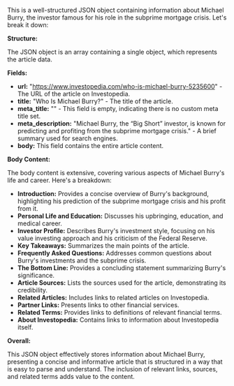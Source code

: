 This is a well-structured JSON object containing information about Michael Burry, the investor famous for his role in the subprime mortgage crisis. Let's break it down:

**Structure:**

The JSON object is an array containing a single object, which represents the article data. 

**Fields:**

* **url:** "https://www.investopedia.com/who-is-michael-burry-5235600" -  The URL of the article on Investopedia.
* **title:** "Who Is Michael Burry?" - The title of the article.
* **meta_title:** "" - This field is empty, indicating there is no custom meta title set.
* **meta_description:** "Michael Burry, the “Big Short” investor, is known for predicting and profiting from the subprime mortgage crisis." - A brief summary used for search engines.
* **body:** This field contains the entire article content.

**Body Content:**

The body content is extensive, covering various aspects of Michael Burry's life and career.  Here's a breakdown:

* **Introduction:** Provides a concise overview of Burry's background, highlighting his prediction of the subprime mortgage crisis and his profit from it.
* **Personal Life and Education:** Discusses his upbringing, education, and medical career.
* **Investor Profile:** Describes Burry's investment style, focusing on his value investing approach and his criticism of the Federal Reserve.
* **Key Takeaways:** Summarizes the main points of the article.
* **Frequently Asked Questions:** Addresses common questions about Burry's investments and the subprime crisis. 
* **The Bottom Line:** Provides a concluding statement summarizing Burry's significance.
* **Article Sources:** Lists the sources used for the article, demonstrating its credibility.
* **Related Articles:** Includes links to related articles on Investopedia.
* **Partner Links:** Presents links to other financial services.
* **Related Terms:**  Provides links to definitions of relevant financial terms.
* **About Investopedia:**  Contains links to information about Investopedia itself.

**Overall:**

This JSON object effectively stores information about Michael Burry, presenting a concise and informative article that is structured in a way that is easy to parse and understand.  The inclusion of relevant links, sources, and related terms adds value to the content. 
